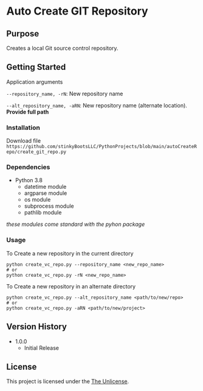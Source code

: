 # Auto Create GIT Repository

## Purpose

Creates a local Git source control repository.

## Getting Started

Application arguments

`--repository_name, -rN`: New repository name

`--alt_repository_name, -aRN`: New repository name (alternate location). **Provide full path**

### Installation

Download file `https://github.com/stinkyBootsLLC/PythonProjects/blob/main/autoCreateRepo/create_git_repo.py`

### Dependencies

- Python 3.8
    - datetime module 
    - argparse module
    - os module
    - subprocess module
    - pathlib module

_these modules come standard with the pyhon package_

### Usage

To Create a new repository in the current directory

```
python create_vc_repo.py --repository_name <new_repo_name>
# or
python create_vc_repo.py -rN <new_repo_name> 
```

To Create a new repository in an alternate directory 

```
python create_vc_repo.py --alt_repository_name <path/to/new/repo>
# or
python create_vc_repo.py -aRN <path/to/new/project> 
```

## Version History

- 1.0.0
    - Initial Release

## License

This project is licensed under the [The Unlicense](https://unlicense.org/).